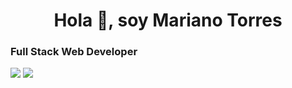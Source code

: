 <h1 align="center">Hola 👋, soy Mariano Torres</h1>
<h3 align="left">Full Stack Web Developer</h3>
<img src="https://github-readme-stats.vercel.app/api?username=marianoitorres&show_icons=true&theme=dark">
<img src="https://github-readme-stats.vercel.app/api/top-langs/?username=marianoitorres&layout=compact&langs_count=16&theme=dark"">
